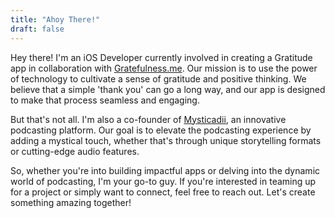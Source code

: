```yaml
---
title: "Ahoy There!"
draft: false
---
```


Hey there! I'm an iOS Developer currently involved in creating a Gratitude app in collaboration with [Gratefulness.me](https://gratefulness.me). Our mission is to use the power of technology to cultivate a sense of gratitude and positive thinking. We believe that a simple 'thank you' can go a long way, and our app is designed to make that process seamless and engaging.

But that's not all. I'm also a co-founder of [Mysticadii](https://mysticadii.com), an innovative podcasting platform. Our goal is to elevate the podcasting experience by adding a mystical touch, whether that's through unique storytelling formats or cutting-edge audio features.

So, whether you're into building impactful apps or delving into the dynamic world of podcasting, I'm your go-to guy. If you're interested in teaming up for a project or simply want to connect, feel free to reach out. Let's create something amazing together!
